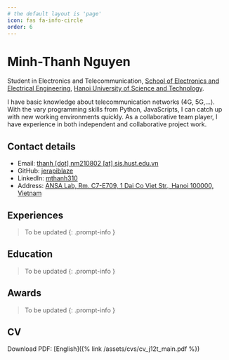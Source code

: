 ```yaml
---
# the default layout is 'page'
icon: fas fa-info-circle
order: 6
---
```


Minh-Thanh Nguyen
=================

Student in Electronics and Telecommunication, <a target="_blank" href="https://seee.hust.edu.vn/en">School of Electronics and Electrical Engineering</a>, <a target="_blank" href="https://hust.edu.vn/en/">Hanoi University of Science and Technology</a>.

I have basic knowledge about telecommunication networks (4G, 5G,...). With the vary programming skills from Python, JavaScripts, I can catch up with new working environments quickly. As a collaborative team player, I have experience in both independent and collaborative project work.

## Contact details

- <i class="fa-solid fa-envelope"></i> Email: <a target="_blank" href="mailto:thanh.nm210802@sis.hust.edu.vn">thanh [dot] nm210802 [at] sis.hust.edu.vn</a>
- <i class="fa-brands fa-github"></i> GitHub: <a target="_blank" href="https://github.com/jerapiblaze">jerapiblaze</a>
- <i class="fa-brands fa-linkedin"></i> LinkedIn: <a target="_blank" href="https://www.linkedin.com/in/mthanh310/">mthanh310</a>
- <i class="fa-solid fa-map-location-dot"></i> Address: <a target="_blank" href="https://maps.app.goo.gl/sVM6wAzDWwTtPMSF7">ANSA Lab, Rm. C7-E709, 1 Dai Co Viet Str., Hanoi 100000, Vietnam</a>

## Experiences

<!-- markdownlint-capture -->
<!-- markdownlint-disable -->
> To be updated 
{: .prompt-info }
<!-- markdownlint-restore -->

## Education

<!-- markdownlint-capture -->
<!-- markdownlint-disable -->
> To be updated
{: .prompt-info }
<!-- markdownlint-restore -->

## Awards

<!-- markdownlint-capture -->
<!-- markdownlint-disable -->
> To be updated
{: .prompt-info }
<!-- markdownlint-restore -->

## CV

Download PDF: [English]({% link /assets/cvs/cv_j12t_main.pdf %})
